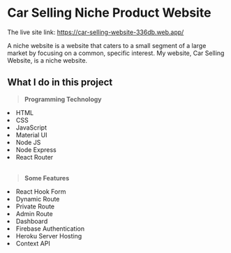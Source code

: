# Car Selling Niche Product Website

The live site link: https://car-selling-website-336db.web.app/

A niche website is a website that caters to a small segment of a large market by focusing on a common, specific interest. My website, Car Selling Website, is a niche website.

## What I do in this project
<b><blockquote> Programming Technology</blockquote></b>
<li>HTML</li>
<li>CSS</li>
<li>JavaScript</li>
<li>Material UI</li>
<li>Node JS</li>
<li>Node Express</li>
<li>React Router</li>
<br/>
<b><blockquote> Some Features</blockquote></b>
<li>React Hook Form</li>
<li>Dynamic Route</li>
<li>Private Route</li>
<li>Admin Route</li>
<li>Dashboard</li>
<li>Firebase Authentication</li>
<li>Heroku Server Hosting</li>
<li>Context API</li>